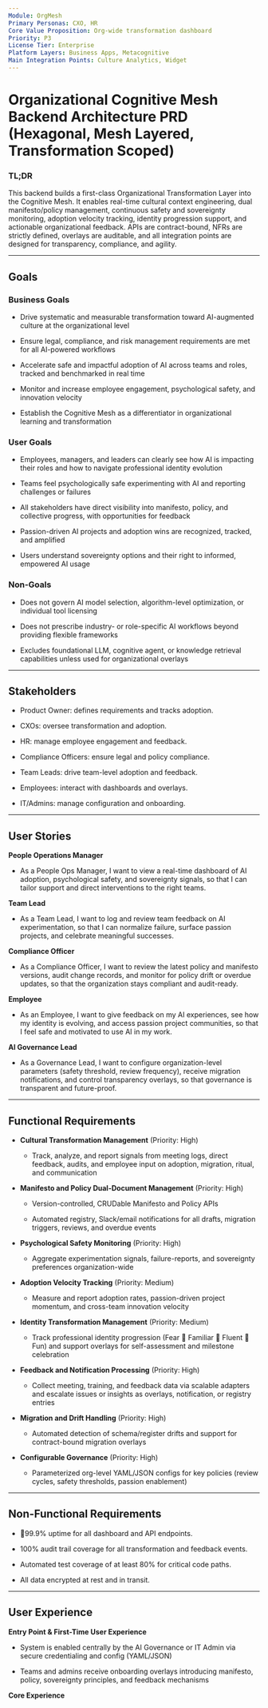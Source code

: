 ```yaml
---
Module: OrgMesh
Primary Personas: CXO, HR
Core Value Proposition: Org-wide transformation dashboard
Priority: P3
License Tier: Enterprise
Platform Layers: Business Apps, Metacognitive
Main Integration Points: Culture Analytics, Widget
---
```


# Organizational Cognitive Mesh Backend Architecture PRD (Hexagonal, Mesh Layered, Transformation Scoped)

### TL;DR

This backend builds a first-class Organizational Transformation Layer
into the Cognitive Mesh. It enables real-time cultural context
engineering, dual manifesto/policy management, continuous safety and
sovereignty monitoring, adoption velocity tracking, identity progression
support, and actionable organizational feedback. APIs are
contract-bound, NFRs are strictly defined, overlays are auditable, and
all integration points are designed for transparency, compliance, and
agility.

------------------------------------------------------------------------

## Goals

### Business Goals

- Drive systematic and measurable transformation toward AI-augmented
  culture at the organizational level

- Ensure legal, compliance, and risk management requirements are met for
  all AI-powered workflows

- Accelerate safe and impactful adoption of AI across teams and roles,
  tracked and benchmarked in real time

- Monitor and increase employee engagement, psychological safety, and
  innovation velocity

- Establish the Cognitive Mesh as a differentiator in organizational
  learning and transformation

### User Goals

- Employees, managers, and leaders can clearly see how AI is impacting
  their roles and how to navigate professional identity evolution

- Teams feel psychologically safe experimenting with AI and reporting
  challenges or failures

- All stakeholders have direct visibility into manifesto, policy, and
  collective progress, with opportunities for feedback

- Passion-driven AI projects and adoption wins are recognized, tracked,
  and amplified

- Users understand sovereignty options and their right to informed,
  empowered AI usage

### Non-Goals

- Does not govern AI model selection, algorithm-level optimization, or
  individual tool licensing

- Does not prescribe industry- or role-specific AI workflows beyond
  providing flexible frameworks

- Excludes foundational LLM, cognitive agent, or knowledge retrieval
  capabilities unless used for organizational overlays

------------------------------------------------------------------------

## Stakeholders

- Product Owner: defines requirements and tracks adoption.

- CXOs: oversee transformation and adoption.

- HR: manage employee engagement and feedback.

- Compliance Officers: ensure legal and policy compliance.

- Team Leads: drive team-level adoption and feedback.

- Employees: interact with dashboards and overlays.

- IT/Admins: manage configuration and onboarding.

------------------------------------------------------------------------

## User Stories

**People Operations Manager**

- As a People Ops Manager, I want to view a real-time dashboard of AI
  adoption, psychological safety, and sovereignty signals, so that I can
  tailor support and direct interventions to the right teams.

**Team Lead**

- As a Team Lead, I want to log and review team feedback on AI
  experimentation, so that I can normalize failure, surface passion
  projects, and celebrate meaningful successes.

**Compliance Officer**

- As a Compliance Officer, I want to review the latest policy and
  manifesto versions, audit change records, and monitor for policy drift
  or overdue updates, so that the organization stays compliant and
  audit-ready.

**Employee**

- As an Employee, I want to give feedback on my AI experiences, see how
  my identity is evolving, and access passion project communities, so
  that I feel safe and motivated to use AI in my work.

**AI Governance Lead**

- As a Governance Lead, I want to configure organization-level
  parameters (safety threshold, review frequency), receive migration
  notifications, and control transparency overlays, so that governance
  is transparent and future-proof.

------------------------------------------------------------------------

## Functional Requirements

- **Cultural Transformation Management** (Priority: High)

  - Track, analyze, and report signals from meeting logs, direct
    feedback, audits, and employee input on adoption, migration, ritual,
    and communication

- **Manifesto and Policy Dual-Document Management** (Priority: High)

  - Version-controlled, CRUDable Manifesto and Policy APIs

  - Automated registry, Slack/email notifications for all drafts,
    migration triggers, reviews, and overdue events

- **Psychological Safety Monitoring** (Priority: High)

  - Aggregate experimentation signals, failure-reports, and sovereignty
    preferences organization-wide

- **Adoption Velocity Tracking** (Priority: Medium)

  - Measure and report adoption rates, passion-driven project momentum,
    and cross-team innovation velocity

- **Identity Transformation Management** (Priority: Medium)

  - Track professional identity progression (Fear  Familiar  Fluent 
    Fun) and support overlays for self-assessment and milestone
    celebration

- **Feedback and Notification Processing** (Priority: High)

  - Collect meeting, training, and feedback data via scalable adapters
    and escalate issues or insights as overlays, notification, or
    registry entries

- **Migration and Drift Handling** (Priority: High)

  - Automated detection of schema/register drifts and support for
    contract-bound migration overlays

- **Configurable Governance** (Priority: High)

  - Parameterized org-level YAML/JSON configs for key policies (review
    cycles, safety thresholds, passion enablement)

------------------------------------------------------------------------

## Non-Functional Requirements

- 99.9% uptime for all dashboard and API endpoints.

- 100% audit trail coverage for all transformation and feedback events.

- Automated test coverage of at least 80% for critical code paths.

- All data encrypted at rest and in transit.

------------------------------------------------------------------------

## User Experience

**Entry Point & First-Time User Experience**

- System is enabled centrally by the AI Governance or IT Admin via
  secure credentialing and config (YAML/JSON)

- Teams and admins receive onboarding overlays introducing manifesto,
  policy, sovereignty principles, and feedback mechanisms

**Core Experience** 